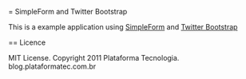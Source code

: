 = SimpleForm and Twitter Bootstrap

This is a example application using [SimpleForm](https://github.com/plataformatec/simple_form)
and [Twitter Bootstrap](http://twitter.github.com/bootstrap)

== Licence

MIT License. Copyright 2011 Plataforma Tecnologia. blog.plataformatec.com.br
